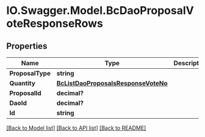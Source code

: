 # IO.Swagger.Model.BcDaoProposalVoteResponseRows
## Properties

Name | Type | Description | Notes
------------ | ------------- | ------------- | -------------
**ProposalType** | **string** |  | [optional] 
**Quantity** | [**BcListDaoProposalsResponseVoteNo**](BcListDaoProposalsResponseVoteNo.md) |  | [optional] 
**ProposalId** | **decimal?** |  | [optional] 
**DaoId** | **decimal?** |  | [optional] 
**Id** | **string** |  | [optional] 

[[Back to Model list]](../README.md#documentation-for-models) [[Back to API list]](../README.md#documentation-for-api-endpoints) [[Back to README]](../README.md)

